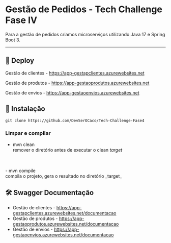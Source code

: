 # Gestão de Pedidos - Tech Challenge Fase IV
Para a gestão de pedidos criamos microserviços utilizando Java 17 e Spring Boot 3.

<hr>

## 🚀 Deploy

Gestão de clientes - https://app-gestapclientes.azurewebsites.net

Gestão de produtos - https://app-gestaoprodutos.azurewebsites.net

Gestão de envios - https://app-gestaoenvios.azurewebsites.net



## 🔧 Instalação

```shell
git clone https://github.com/DevSerOCaco/Tech-Challenge-Fase4
```
### Limpar e compilar

- mvn clean<br>
  remover o diretório antes de executar o clean _target_
<br>
<br>
- mvn compile<br>
  compila o projeto, gera o resultado no diretório _target_

## 🛠️ Swagger Documentação
- Gestão de clientes - https://app-gestapclientes.azurewebsites.net/documentacao
- Gestão de produtos - https://app-gestaoprodutos.azurewebsites.net/documentacao
- Gestão de envios - https://app-gestaoenvios.azurewebsites.net/documentacao

